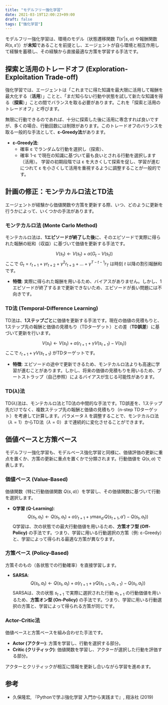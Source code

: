 ```yaml
---
title: "モデルフリー強化学習"
date: 2021-03-19T12:00:23+09:00
draft: false
tags: ["強化学習"] 
---
```

<!--more-->
モデルフリー強化学習は、環境のモデル（状態遷移関数 $T(s'|s,a)$ や報酬関数 $R(s,s')$）が**未知**であることを前提とし、エージェントが自ら環境と相互作用して経験を蓄積し、その経験から直接最適な方策を学習する手法です。

## 探索と活用のトレードオフ (Exploration-Exploitation Trade-off)

強化学習では、エージェントは「これまでに得た知識を最大限に活用して報酬を最大化する（**活用**）」ことと、「まだ知らない行動や状態を試して新たな知識を得る（**探索**）」ことの間でバランスを取る必要があります。これを「探索と活用のトレードオフ」と呼びます。

無限に行動できるのであれば、十分に探索した後に活用に専念すれば良いですが、多くの場合、行動回数には制限があります。このトレードオフのバランスを取る一般的な手法として、**ε-Greedy法**があります。

-   **ε-Greedy法**:
    -   確率 ε でランダムな行動を選択し（探索）、
    -   確率 1-ε で現在の知識に基づいて最も良いとされる行動を選択します（活用）。
    学習の初期段階では ε を大きくして探索を促し、学習が進むにつれて ε を小さくして活用を重視するように調整することが一般的です。

## 計画の修正：モンテカルロ法とTD法

エージェントが経験から価値関数や方策を更新する際、いつ、どのように更新を行うかによって、いくつかの手法があります。

### モンテカルロ法 (Monte Carlo Method)

モンテカルロ法は、**1エピソードが終了した後**に、そのエピソードで実際に得られた報酬の総和（収益）に基づいて価値を更新する手法です。

$$ V(s_t) \leftarrow V(s_t) + \alpha (G_t - V(s_t)) $$
ここで $G_t = r_{t+1} + \gamma r_{t+2} + \gamma^2 r_{t+3} + \dots + \gamma^{T-t-1} r_T$ は時刻 $t$ 以降の割引報酬和です。

-   **特徴**: 実際に得られた報酬を用いるため、バイアスがありません。しかし、1エピソードが終了するまで更新できないため、エピソードが長い問題には不向きです。

### TD法 (Temporal-Difference Learning)

TD法は、**1ステップごと**に価値を更新する手法です。現在の価値の見積もりと、1ステップ先の報酬と価値の見積もり（TDターゲット）との差（**TD誤差**）に基づいて更新を行います。

$$ V(s_t) \leftarrow V(s_t) + \alpha (r_{t+1} + \gamma V(s_{t+1}) - V(s_t)) $$
ここで $r_{t+1} + \gamma V(s_{t+1})$ がTDターゲットです。

-   **特徴**: エピソードの途中で更新できるため、モンテカルロ法よりも高速に学習が進むことがあります。しかし、将来の価値の見積もりを用いるため、ブートストラップ（自己参照）によるバイアスが生じる可能性があります。

### TD($\lambda$)法

TD($\lambda$)法は、モンテカルロ法とTD法の中間的な手法です。TD誤差を、1ステップ先だけでなく、複数ステップ先の報酬と価値の見積もり（n-step TDターゲット）を考慮して計算します。パラメータ $\lambda$ を調整することで、モンテカルロ法（$\lambda=1$）からTD法（$\lambda=0$）まで連続的に変化させることができます。

## 価値ベースと方策ベース

モデルフリー強化学習も、モデルベース強化学習と同様に、価値評価の更新に重点を置くか、方策の更新に重点を置くかで分類されます。行動価値を $Q(s,a)$ で表します。

### 価値ベース (Value-Based)

価値関数（特に行動価値関数 $Q(s,a)$）を学習し、その価値関数に基づいて行動を選択します。

-   **Q学習 (Q-Learning)**:
    $$ Q(s_t, a_t) \leftarrow Q(s_t, a_t) + \alpha (r_{t+1} + \gamma \max_{a'} Q(s_{t+1}, a') - Q(s_t, a_t)) $$
    Q学習は、次の状態での最大行動価値を用いるため、**方策オフ型 (Off-Policy)** の手法です。つまり、学習に用いる行動選択の方策（例: ε-Greedy）と、学習によって得られる最適な方策が異なります。

### 方策ベース (Policy-Based)

方策そのもの（各状態での行動確率）を直接学習します。

-   **SARSA**:
    $$ Q(s_t, a_t) \leftarrow Q(s_t, a_t) + \alpha (r_{t+1} + \gamma Q(s_{t+1}, a_{t+1}) - Q(s_t, a_t)) $$
    SARSAは、次の状態 $s_{t+1}$ で実際に選択された行動 $a_{t+1}$ の行動価値を用いるため、**方策オン型 (On-Policy)** の手法です。つまり、学習に用いる行動選択の方策と、学習によって得られる方策が同じです。

### Actor-Critic法

価値ベースと方策ベースを組み合わせた手法です。

-   **Actor (アクター)**: 方策を学習し、行動を選択する部分。
-   **Critic (クリティック)**: 価値関数を学習し、アクターが選択した行動を評価する部分。

アクターとクリティックが相互に情報を更新し合いながら学習を進めます。

## 参考
-   久保隆宏, 『Pythonで学ぶ強化学習 入門から実践まで』, 翔泳社 (2019)
